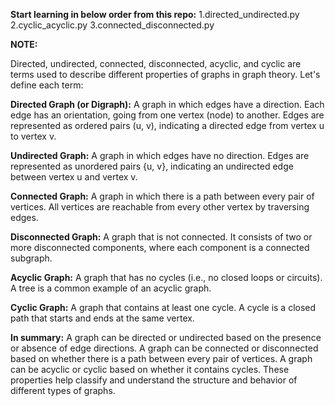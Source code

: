 **Start learning in below order from this repo:**
1.directed_undirected.py
2.cyclic_acyclic.py
3.connected_disconnected.py

**NOTE:**

Directed, undirected, connected, disconnected, acyclic, and cyclic are terms used to describe different properties of graphs in graph theory. Let's define each term:

**Directed Graph (or Digraph):**
A graph in which edges have a direction.
Each edge has an orientation, going from one vertex (node) to another.
Edges are represented as ordered pairs (u, v), indicating a directed edge from vertex u to vertex v.

**Undirected Graph:**
A graph in which edges have no direction.
Edges are represented as unordered pairs {u, v}, indicating an undirected edge between vertex u and vertex v.

**Connected Graph:**
A graph in which there is a path between every pair of vertices.
All vertices are reachable from every other vertex by traversing edges.

**Disconnected Graph:**
A graph that is not connected.
It consists of two or more disconnected components, where each component is a connected subgraph.

**Acyclic Graph:**
A graph that has no cycles (i.e., no closed loops or circuits).
A tree is a common example of an acyclic graph.

**Cyclic Graph:**
A graph that contains at least one cycle.
A cycle is a closed path that starts and ends at the same vertex.

**In summary:**
A graph can be directed or undirected based on the presence or absence of edge directions.
A graph can be connected or disconnected based on whether there is a path between every pair of vertices.
A graph can be acyclic or cyclic based on whether it contains cycles.
These properties help classify and understand the structure and behavior of different types of graphs.


